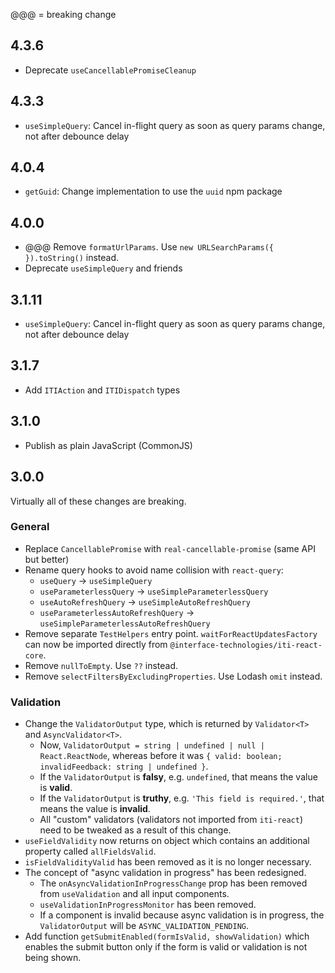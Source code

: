 ﻿@@@ = breaking change

## 4.3.6

-   Deprecate `useCancellablePromiseCleanup`

## 4.3.3

-   `useSimpleQuery`: Cancel in-flight query as soon as query params change, not after debounce delay

## 4.0.4

-   `getGuid`: Change implementation to use the `uuid` npm package

## 4.0.0

-   @@@ Remove `formatUrlParams`. Use `new URLSearchParams({ }).toString()` instead.
-   Deprecate `useSimpleQuery` and friends

## 3.1.11

-   `useSimpleQuery`: Cancel in-flight query as soon as query params change, not after debounce delay

## 3.1.7

-   Add `ITIAction` and `ITIDispatch` types

## 3.1.0

-   Publish as plain JavaScript (CommonJS)

## 3.0.0

Virtually all of these changes are breaking.

### General

-   Replace `CancellablePromise` with `real-cancellable-promise` (same API but
    better)
-   Rename query hooks to avoid name collision with `react-query`:
    -   `useQuery` -> `useSimpleQuery`
    -   `useParameterlessQuery` -> `useSimpleParameterlessQuery`
    -   `useAutoRefreshQuery` -> `useSimpleAutoRefreshQuery`
    -   `useParameterlessAutoRefreshQuery` ->
        `useSimpleParameterlessAutoRefreshQuery`
-   Remove separate `TestHelpers` entry point. `waitForReactUpdatesFactory` can
    now be imported directly from `@interface-technologies/iti-react-core`.
-   Remove `nullToEmpty`. Use `??` instead.
-   Remove `selectFiltersByExcludingProperties`. Use Lodash `omit` instead.

### Validation

-   Change the `ValidatorOutput` type, which is returned by `Validator<T>` and
    `AsyncValidator<T>`.
    -   Now, `ValidatorOutput = string | undefined | null | React.ReactNode`,
        whereas before it was `{ valid: boolean; invalidFeedback: string | undefined }`.
    -   If the `ValidatorOutput` is **falsy**, e.g. `undefined`, that means the
        value is **valid**.
    -   If the `ValidatorOutput` is **truthy**, e.g. `'This field is required.'`, that means the value is **invalid**.
    -   All "custom" validators (validators not imported from `iti-react`) need
        to be tweaked as a result of this change.
-   `useFieldValidity` now returns on object which contains an additional
    property called `allFieldsValid`.
-   `isFieldValidityValid` has been removed as it is no longer necessary.
-   The concept of "async validation in progress" has been redesigned.
    -   The `onAsyncValidationInProgressChange` prop has been removed from
        `useValidation` and all input components.
    -   `useValidationInProgressMonitor` has been removed.
    -   If a component is invalid because async validation is in progress, the
        `ValidatorOutput` will be `ASYNC_VALIDATION_PENDING`.
-   Add function `getSubmitEnabled(formIsValid, showValidation)` which
    enables the submit button only if the form is valid or validation is not being
    shown.
